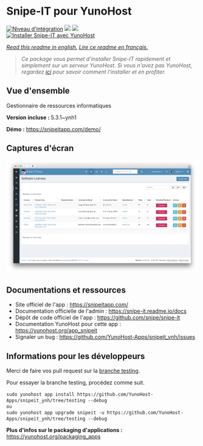 # Snipe-IT pour YunoHost

[![Niveau d'intégration](https://dash.yunohost.org/integration/snipeit.svg)](https://dash.yunohost.org/appci/app/snipeit) ![](https://ci-apps.yunohost.org/ci/badges/snipeit.status.svg) ![](https://ci-apps.yunohost.org/ci/badges/snipeit.maintain.svg)  
[![Installer Snipe-IT avec YunoHost](https://install-app.yunohost.org/install-with-yunohost.svg)](https://install-app.yunohost.org/?app=snipeit)

*[Read this readme in english.](./README.md)*
*[Lire ce readme en français.](./README_fr.md)*

> *Ce package vous permet d'installer Snipe-IT rapidement et simplement sur un serveur YunoHost.
Si vous n'avez pas YunoHost, regardez [ici](https://yunohost.org/#/install) pour savoir comment l'installer et en profiter.*

## Vue d'ensemble

Gestionnaire de ressources informatiques

**Version incluse :** 5.3.1~ynh1

**Démo :** https://snipeitapp.com/demo/

## Captures d'écran

![](./doc/screenshots/screenshot-license-list.png)

## Documentations et ressources

* Site officiel de l'app : https://snipeitapp.com/
* Documentation officielle de l'admin : https://snipe-it.readme.io/docs
* Dépôt de code officiel de l'app : https://github.com/snipe/snipe-it
* Documentation YunoHost pour cette app : https://yunohost.org/app_snipeit
* Signaler un bug : https://github.com/YunoHost-Apps/snipeit_ynh/issues

## Informations pour les développeurs

Merci de faire vos pull request sur la [branche testing](https://github.com/YunoHost-Apps/snipeit_ynh/tree/testing).

Pour essayer la branche testing, procédez comme suit.
```
sudo yunohost app install https://github.com/YunoHost-Apps/snipeit_ynh/tree/testing --debug
ou
sudo yunohost app upgrade snipeit -u https://github.com/YunoHost-Apps/snipeit_ynh/tree/testing --debug
```

**Plus d'infos sur le packaging d'applications :** https://yunohost.org/packaging_apps